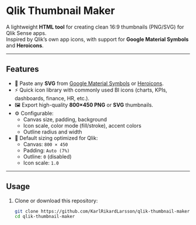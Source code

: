 # Qlik Thumbnail Maker

A lightweight **HTML tool** for creating clean 16:9 thumbnails (PNG/SVG) for Qlik Sense apps.  
Inspired by Qlik’s own app icons, with support for **Google Material Symbols** and **Heroicons**.

---

## Features
- 🎨 Paste any **SVG** from [Google Material Symbols](https://fonts.google.com/icons) or [Heroicons](https://heroicons.com).  
- ⚡ Quick icon library with commonly used BI icons (charts, KPIs, dashboards, finance, HR, etc.).  
- 🖼 Export high-quality **800×450 PNG** or **SVG** thumbnails.  
- ⚙️ Configurable:
  - Canvas size, padding, background
  - Icon scale, color mode (fill/stroke), accent colors
  - Outline radius and width  
- 📐 Default sizing optimized for Qlik:  
  - Canvas: `800 × 450`  
  - Padding: `Auto (7%)`  
  - Outline: `0` (disabled)  
  - Icon scale: `1.0`

---

## Usage
1. Clone or download this repository:
   ```bash
   git clone https://github.com/KarlRikardLarsson/qlik-thumbnail-maker.git
   cd qlik-thumbnail-maker
